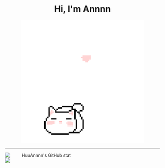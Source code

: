 <h1 align='center'>Hi, I'm Annnn</h1>

<p align="center">
 <img src="cat_intro.gif" />
</p>

___

<div align='center' style='display: flex; width: 100%;'>
 <img style='width: 50%' alt="HuuAnnnn's GitHub stat" src='https://github-readme-stats.vercel.app/api?username=HuuAnnnn&show_icons=true&theme=react' /></div>
 <img style='width: 50%' src='https://github-readme-stats.vercel.app/api/top-langs/?username=anuraghazra&layout=compact)](https://github.com/anuraghazra/github-readme-stats' />
</div>
